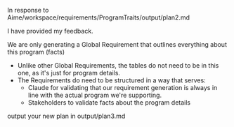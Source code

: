 In response to Aime/workspace/requirements/ProgramTraits/output/plan2.md

I have provided my feedback.

We are only generating a Global Requirement that outlines everything about this program (facts)
* Unlike other Global Requirements, the tables do not need to be in this one, as it's just for program details.
* The Requirements do need to be structured in a way that serves:
  * Claude for validating that our requirement generation is always in line with the actual program we're supporting.
  * Stakeholders to validate facts about the program details

output your new plan in output/plan3.md